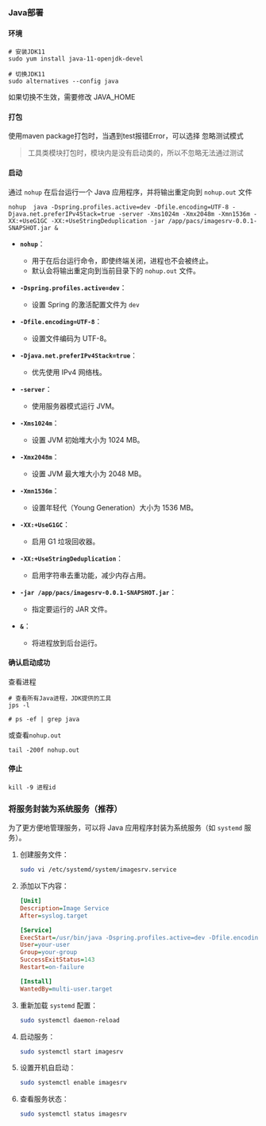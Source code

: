 ### Java部署

#### 环境

```shell
# 安装JDK11
sudo yum install java-11-openjdk-devel

# 切换JDK11
sudo alternatives --config java
```

如果切换不生效，需要修改 JAVA_HOME



#### 打包

使用maven package打包时，当遇到test报错Error，可以选择 忽略测试模式

> 工具类模块打包时，模块内是没有启动类的，所以不忽略无法通过测试



#### 启动

通过 `nohup` 在后台运行一个 Java 应用程序，并将输出重定向到 `nohup.out` 文件 

```
nohup  java -Dspring.profiles.active=dev -Dfile.encoding=UTF-8 -Djava.net.preferIPv4Stack=true -server -Xms1024m -Xmx2048m -Xmn1536m -XX:+UseG1GC -XX:+UseStringDeduplication -jar /app/pacs/imagesrv-0.0.1-SNAPSHOT.jar &
```

- **`nohup`**：
  - 用于在后台运行命令，即使终端关闭，进程也不会被终止。
  - 默认会将输出重定向到当前目录下的 `nohup.out` 文件。
- **`-Dspring.profiles.active=dev`**：
  - 设置 Spring 的激活配置文件为 `dev`

- **`-Dfile.encoding=UTF-8`**：
  - 设置文件编码为 UTF-8。
- **`-Djava.net.preferIPv4Stack=true`**：
  - 优先使用 IPv4 网络栈。
- **`-server`**：
  - 使用服务器模式运行 JVM。
- **`-Xms1024m`**：
  - 设置 JVM 初始堆大小为 1024 MB。
- **`-Xmx2048m`**：
  - 设置 JVM 最大堆大小为 2048 MB。
- **`-Xmn1536m`**：
  - 设置年轻代（Young Generation）大小为 1536 MB。
- **`-XX:+UseG1GC`**：
  - 启用 G1 垃圾回收器。
- **`-XX:+UseStringDeduplication`**：
  - 启用字符串去重功能，减少内存占用。
- **`-jar /app/pacs/imagesrv-0.0.1-SNAPSHOT.jar`**：
  - 指定要运行的 JAR 文件。
- **`&`**：
  - 将进程放到后台运行。



#### 确认启动成功

查看进程

```
# 查看所有Java进程，JDK提供的工具
jps -l

# ps -ef | grep java
```

或查看`nohup.out`

```
tail -200f nohup.out
```



#### 停止

```
kill -9 进程id
```



### 将服务封装为系统服务（推荐）

为了更方便地管理服务，可以将 Java 应用程序封装为系统服务（如 `systemd` 服务）。

1. 创建服务文件：

   ```bash
   sudo vi /etc/systemd/system/imagesrv.service
   ```

2. 添加以下内容：

   ```ini
   [Unit]
   Description=Image Service
   After=syslog.target
   
   [Service]
   ExecStart=/usr/bin/java -Dspring.profiles.active=dev -Dfile.encoding=UTF-8 -Djava.net.preferIPv4Stack=true -server -Xms1024m -Xmx2048m -Xmn1536m -XX:+UseG1GC -XX:+UseStringDeduplication -jar /app/pacs/imagesrv-0.0.1-SNAPSHOT.jar
   User=your-user
   Group=your-group
   SuccessExitStatus=143
   Restart=on-failure
   
   [Install]
   WantedBy=multi-user.target
   ```

3. 重新加载 `systemd` 配置：

   ```bash
   sudo systemctl daemon-reload
   ```

4. 启动服务：

   ```bash
   sudo systemctl start imagesrv
   ```

5. 设置开机自启动：

   ```bash
   sudo systemctl enable imagesrv
   ```

6. 查看服务状态：

   ```bash
   sudo systemctl status imagesrv
   ```